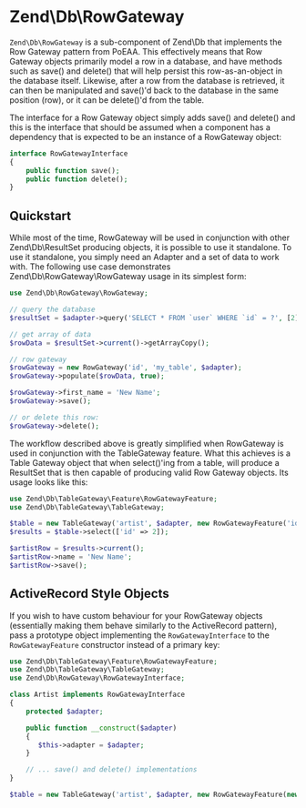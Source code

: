 # Zend\\Db\\RowGateway

`Zend\Db\RowGateway` is a sub-component of Zend\\Db that implements the Row Gateway pattern from
PoEAA. This effectively means that Row Gateway objects primarily model a row in a database, and have
methods such as save() and delete() that will help persist this row-as-an-object in the database
itself. Likewise, after a row from the database is retrieved, it can then be manipulated and
save()'d back to the database in the same position (row), or it can be delete()'d from the table.

The interface for a Row Gateway object simply adds save() and delete() and this is the interface
that should be assumed when a component has a dependency that is expected to be an instance of a
RowGateway object:

```php
interface RowGatewayInterface
{
    public function save();
    public function delete();
}
```

## Quickstart

While most of the time, RowGateway will be used in conjunction with other Zend\\Db\\ResultSet
producing objects, it is possible to use it standalone. To use it standalone, you simply need an
Adapter and a set of data to work with. The following use case demonstrates
Zend\\Db\\RowGateway\\RowGateway usage in its simplest form:

```php
use Zend\Db\RowGateway\RowGateway;

// query the database
$resultSet = $adapter->query('SELECT * FROM `user` WHERE `id` = ?', [2]);

// get array of data
$rowData = $resultSet->current()->getArrayCopy();

// row gateway
$rowGateway = new RowGateway('id', 'my_table', $adapter);
$rowGateway->populate($rowData, true);

$rowGateway->first_name = 'New Name';
$rowGateway->save();

// or delete this row:
$rowGateway->delete();
```

The workflow described above is greatly simplified when RowGateway is used in conjunction with the
TableGateway feature. What this achieves is a Table Gateway object that when select()'ing from a
table, will produce a ResultSet that is then capable of producing valid Row Gateway objects. Its
usage looks like this:

```php
use Zend\Db\TableGateway\Feature\RowGatewayFeature;
use Zend\Db\TableGateway\TableGateway;

$table = new TableGateway('artist', $adapter, new RowGatewayFeature('id'));
$results = $table->select(['id' => 2]);

$artistRow = $results->current();
$artistRow->name = 'New Name';
$artistRow->save();
```

## ActiveRecord Style Objects

If you wish to have custom behaviour for your RowGateway objects (essentially making them behave
similarly to the ActiveRecord pattern), pass a prototype object implementing the
`RowGatewayInterface` to the `RowGatewayFeature` constructor instead of a primary key:

```php
use Zend\Db\TableGateway\Feature\RowGatewayFeature;
use Zend\Db\TableGateway\TableGateway;
use Zend\Db\RowGateway\RowGatewayInterface;

class Artist implements RowGatewayInterface
{
    protected $adapter;

    public function __construct($adapter)
    {
       $this->adapter = $adapter;
    }

    // ... save() and delete() implementations
}

$table = new TableGateway('artist', $adapter, new RowGatewayFeature(new Artist($adapter)));
```
